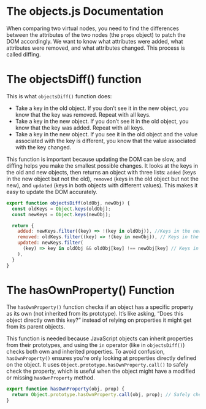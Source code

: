 # The objects.js Documentation

When comparing two virtual nodes, you need to find the differences between the
attributes of the two nodes (the `props` object) to patch the DOM accordingly. We
want to know what attributes were added, what attributes were removed, and what
attributes changed. This process is called diffing.

# The objectsDiff() function
This is what `objectsDiff()` function does:
- Take a key in the old object. If you don’t see it in the new object, you know that the key was removed. Repeat with all keys.
- Take a key in the new object. If you don’t see it in the old object, you know that the key was added. Repeat with all keys.
- Take a key in the new object. If you see it in the old object and the value associated with the key is different, you know that the value associated with the key changed.

This function is important because updating the DOM can be slow, and diffing helps you make the smallest possible changes. It looks at the keys in the old and new objects, then returns an object with three lists: `added` (keys in the new object but not the old), `removed` (keys in the old object but not the new), and `updated` (keys in both objects with different values). This makes it easy to update the DOM accurately.
```javascript
export function objectsDiff(oldObj, newObj) {
  const oldKeys = Object.keys(oldObj);
  const newKeys = Object.keys(newObj);

  return {
    added: newKeys.filter((key) => !(key in oldObj)), //Keys in the new object that are not in the old object were added.
    removed: oldKeys.filter((key) => !(key in newObj)), // Keys in the old object that are not in the new object were removed.
    updated: newKeys.filter(
      (key) => key in oldObj && oldObj[key] !== newObj[key] // Keys in both objects that have different values were changed.
    ),
  }
}
```

# The hasOwnProperty() Function

The `hasOwnProperty()` function checks if an object has a specific property as its own (not inherited from its prototype). It’s like asking, “Does this object directly own this key?” instead of relying on properties it might get from its parent objects.

This function is needed because JavaScript objects can inherit properties from their prototypes, and using the `in` operator (like in `objectsDiff()`) checks both own and inherited properties. To avoid confusion, `hasOwnProperty()` ensures you’re only looking at properties directly defined on the object. It uses `Object.prototype.hasOwnProperty.call()` to safely check the property, which is useful when the object might have a modified or missing `hasOwnProperty` method.

```javascript
export function hasOwnProperty(obj, prop) {
  return Object.prototype.hasOwnProperty.call(obj, prop); // Safely checks if the object owns the property
}
```
